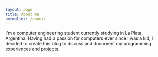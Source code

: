 ```yaml
---
layout: page
title: About me
permalink: /about/
---
```


I'm a computer engineering student currently studying in La Plata, Argentina. Having had a passion for computers ever since I was a kid, I decided to create this blog to discuss and document my programming experiences and projects.